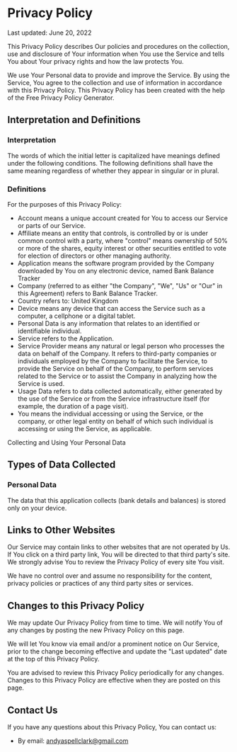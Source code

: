 # Privacy Policy

Last updated: June 20, 2022

This Privacy Policy describes Our policies and procedures on the collection, use and disclosure of
Your information when You use the Service and tells You about Your privacy rights and how the law
protects You.

We use Your Personal data to provide and improve the Service. By using the Service, You agree to the
collection and use of information in accordance with this Privacy Policy. This Privacy Policy has
been created with the help of the Free Privacy Policy Generator.

## Interpretation and Definitions

### Interpretation

The words of which the initial letter is capitalized have meanings defined under the following
conditions. The following definitions shall have the same meaning regardless of whether they appear
in singular or in plural.

### Definitions

For the purposes of this Privacy Policy:

* Account means a unique account created for You to access our Service or parts of our Service.
* Affiliate means an entity that controls, is controlled by or is under common control with a party,
  where "control" means ownership of 50% or more of the shares, equity interest or other securities
  entitled to vote for election of directors or other managing authority.
* Application means the software program provided by the Company downloaded by You on any electronic
  device, named Bank Balance Tracker
* Company (referred to as either "the Company", "We", "Us" or "Our" in this Agreement) refers to
  Bank Balance Tracker.
* Country refers to: United Kingdom
* Device means any device that can access the Service such as a computer, a cellphone or a digital
  tablet.
* Personal Data is any information that relates to an identified or identifiable individual.
* Service refers to the Application.
* Service Provider means any natural or legal person who processes the data on behalf of the
  Company. It refers to third-party companies or individuals employed by the Company to facilitate
  the Service, to provide the Service on behalf of the Company, to perform services related to the
  Service or to assist the Company in analyzing how the Service is used.
* Usage Data refers to data collected automatically, either generated by the use of the Service or
  from the Service infrastructure itself (for example, the duration of a page visit).
* You means the individual accessing or using the Service, or the company, or other legal entity on
  behalf of which such individual is accessing or using the Service, as applicable.

Collecting and Using Your Personal Data

## Types of Data Collected

### Personal Data

The data that this application collects (bank details and balances) is stored only on your device.


## Links to Other Websites

Our Service may contain links to other websites that are not operated by Us. If You click on a third
party link, You will be directed to that third party's site. We strongly advise You to review the
Privacy Policy of every site You visit.

We have no control over and assume no responsibility for the content, privacy policies or practices
of any third party sites or services.

## Changes to this Privacy Policy

We may update Our Privacy Policy from time to time. We will notify You of any changes by posting the
new Privacy Policy on this page.

We will let You know via email and/or a prominent notice on Our Service, prior to the change
becoming effective and update the "Last updated" date at the top of this Privacy Policy.

You are advised to review this Privacy Policy periodically for any changes. Changes to this Privacy
Policy are effective when they are posted on this page.

## Contact Us

If you have any questions about this Privacy Policy, You can contact us:

* By email: andyaspellclark@gmail.com
